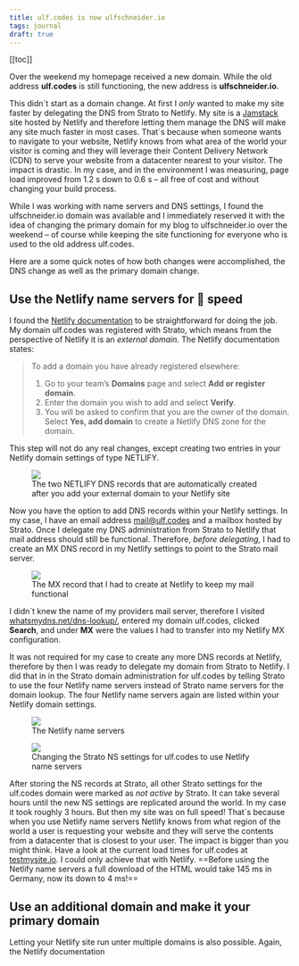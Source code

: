 ```yaml
---
title: ulf.codes is now ulfschneider.io
tags: journal
draft: true
---
```

[[toc]]

Over the weekend my homepage received a new domain. While the old address **ulf.codes** is still functioning, the new address is **ulfschneider.io**.

This didn´t start as a domain change. At first I *only* wanted to make my site faster by delegating the DNS from Strato to Netlify. My site is a [Jamstack](/2022-09-28-jamstack-in-20-minutes/) site hosted by Netlify and therefore letting them manage the DNS will make any site much faster in most cases. That´s because when someone wants to navigate to your website, Netlify knows from what area of the world your visitor is coming and they will leverage their Content Delivery Network (CDN) to serve your website from a datacenter nearest to your visitor. The impact is drastic. In my case, and in the environment I was measuring, page load improved from 1.2 s down to 0.6 s – all free of cost and without changing your build process.

While I was working with name servers and DNS settings, I found the ulfschneider.io domain was available and I immediately reserved it with the idea of changing the primary domain for my blog to ulfschneider.io over the weekend – of course while keeping the site functioning for everyone who is used to the old address ulf.codes.

Here are a some quick notes of how both changes were accomplished, the DNS change as well as the primary domain change.

## Use the Netlify name servers for 🚀 speed

I found the [Netlify documentation](https://docs.netlify.com/domains-https/netlify-dns/) to be straightforward for doing the job. My domain ulf.codes was registered with Strato, which means from the perspective of Netlify it is an *external domain.* The Netlify documentation states:

> To add a domain you have already registered elsewhere:
> 
> 1. Go to your team’s **Domains** page and select **Add or register domain**.
> 2. Enter the domain you wish to add and select **Verify**.
> 3. You will be asked to confirm that you are the owner of the domain. Select **Yes, add domain** to create a Netlify DNS zone for the domain.

This step will not do any real changes, except creating two entries in your Netlify domain settings of type NETLIFY.

<figure>
<img src="/img/journal/netlify-settings-ulf-codes.png">
<figcaption>The two NETLIFY DNS records that are automatically created after you add your external domain to your Netlify site</figcaption>
</figure>

Now you have the option to add DNS records within your Netlify settings. In my case, I have an email address  mail@ulf.codes and a mailbox hosted by Strato. Once I delegate my DNS administration from Strato to Netlify that mail address should still be functional. Therefore, *before delegating,* I had to create an MX DNS record in my Netlify settings to point to the Strato mail server. 

<figure>
<img src="/img/journal/netlify-settings-ulf-codes-mail.png">
<figcaption>The MX record that I had to create at Netlify to keep my mail functional</figcaption>
</figure>

I didn´t knew the name of my providers mail server, therefore I visited [whatsmydns.net/dns-lookup/](https://www.whatsmydns.net/dns-lookup/), entered my domain ulf.codes, clicked **Search**, and under **MX** were the values I had to transfer into my Netlify MX configuration.

It was not required for my case to create any more DNS records at Netlify, therefore by then I was ready to delegate my domain from Strato to Netlify. I did that in in the Strato domain administration for ulf.codes by telling Strato to use the four Netlify name servers instead of Strato name servers for the domain lookup. The four Netlify name servers again are listed within your Netlify domain settings. 

<figure>
<img src="/img/journal/netlify-name-servers-ulf-codes.png">
<figcaption>The Netlify name servers</figcaption>
</figure>

<figure>
<img src="/img/journal/strato-ns-settings-ulf-codes.png">
<figcaption>Changing the Strato NS settings for ulf.codes to use Netlify name servers</figcaption>
</figure>

After storing the NS records at Strato, all other Strato settings for the ulf.codes domain were marked as *not active* by Strato. It can take several hours until the new NS settings are replicated around the world. In my case it took roughly 3 hours. But then my site was on full speed! That´s because when you use Netlify name servers Netlify knows from what region of the world a user is requesting your website and they will serve the contents from a datacenter that is closest to your user. The impact is bigger than you might think. Have a look at the current load times for ulf.codes at [testmysite.io](https://testmysite.io/637a79d4ccca0b63641bb7ed/ulf.codes). I could only achieve that with Netlify. ==Before using the Netlify name servers a full download of the HTML would take 145 ms in Germany, now its down to 4 ms!==


## Use an additional domain and make it your primary domain

Letting your Netlify site run unter multiple domains is also possible. Again, the Netlify documentation 